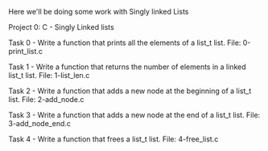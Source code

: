 Here we'll be doing some work with Singly linked Lists

Project 0:  C - Singly Linked lists

Task 0 - Write a function that prints all the elements of a list_t list.
File: 0-print_list.c

Task 1 - Write a function that returns the number of elements in a linked list_t list.
File: 1-list_len.c

Task 2 - Write a function that adds a new node at the beginning of a list_t list.
File: 2-add_node.c

Task 3 - Write a function that adds a new node at the end of a list_t list.
File: 3-add_node_end.c

Task 4 - Write a function that frees a list_t list.
File: 4-free_list.c
